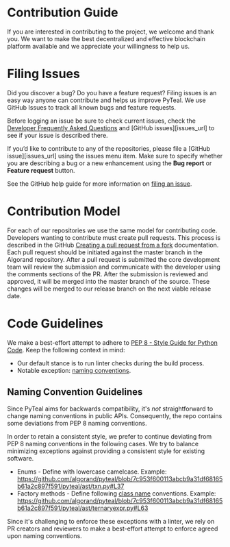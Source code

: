 # Contribution Guide

If you are interested in contributing to the project, we welcome and thank you. We want to make the best decentralized and effective blockchain platform available and we appreciate your willingness to help us.



# Filing Issues

Did you discover a bug? Do you have a feature request? Filing issues is an easy way anyone can contribute and helps us improve PyTeal. We use GitHub Issues to track all known bugs and feature requests.

Before logging an issue be sure to check current issues, check the [Developer Frequently Asked Questions](https://developer.algorand.org/docs/developer-faq) and [GitHub issues][issues_url] to see if your issue is described there.

If you’d like to contribute to any of the repositories, please file a [GitHub issue][issues_url] using the issues menu item. Make sure to specify whether you are describing a bug or a new enhancement using the **Bug report** or **Feature request** button.

See the GitHub help guide for more information on [filing an issue](https://help.github.com/en/articles/creating-an-issue).

# Contribution Model

For each of our repositories we use the same model for contributing code. Developers wanting to contribute must create pull requests. This process is described in the GitHub [Creating a pull request from a fork](https://help.github.com/en/articles/creating-a-pull-request-from-a-fork) documentation. Each pull request should be initiated against the master branch in the Algorand repository.  After a pull request is submitted the core development team will review the submission and communicate with the developer using the comments sections of the PR. After the submission is reviewed and approved, it will be merged into the master branch of the source. These changes will be merged to our release branch on the next viable release date.

# Code Guidelines

We make a best-effort attempt to adhere to [PEP 8 - Style Guide for Python Code](https://www.python.org/dev/peps/pep-0008/).  Keep the following context in mind:
* Our default stance is to run linter checks during the build process.
* Notable exception:  [naming conventions](https://peps.python.org/pep-0008/#naming-conventions).

## Naming Convention Guidelines
Since PyTeal aims for backwards compatibility, it's _not_ straightforward to change naming conventions in public APIs.  Consequently, the repo contains some deviations from PEP 8 naming conventions.

In order to retain a consistent style, we prefer to continue deviating from PEP 8 naming conventions in the following cases.  We try to balance minimizing exceptions against providing a consistent style for existing software.
* Enums - Define with lowercase camelcase.  Example:  https://github.com/algorand/pyteal/blob/7c953f600113abcb9a31df68165b61a2c897f591/pyteal/ast/txn.py#L37
* Factory methods - Define following [class name](https://peps.python.org/pep-0008/#class-names) conventions.  Example:  https://github.com/algorand/pyteal/blob/7c953f600113abcb9a31df68165b61a2c897f591/pyteal/ast/ternaryexpr.py#L63

Since it's challenging to enforce these exceptions with a linter, we rely on PR creators and reviewers to make a best-effort attempt to enforce agreed upon naming conventions.
